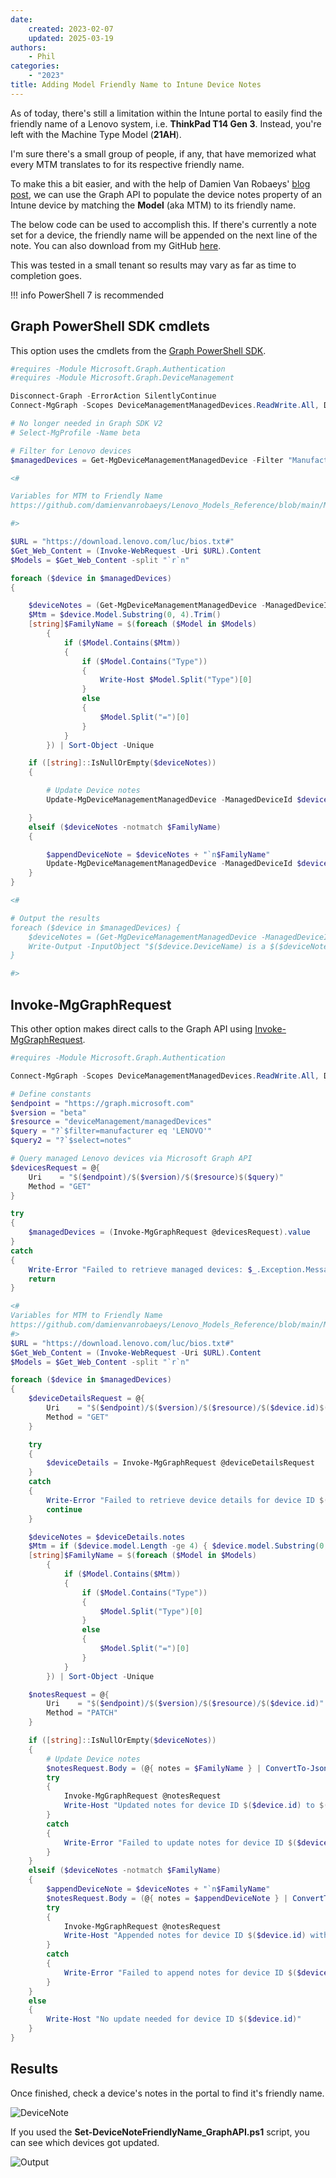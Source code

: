 ```yaml
---
date:
    created: 2023-02-07
    updated: 2025-03-19
authors:
    - Phil
categories:
    - "2023"
title: Adding Model Friendly Name to Intune Device Notes
---
```


As of today, there's still a limitation within the Intune portal to easily find the friendly name of a Lenovo system, i.e. **ThinkPad T14 Gen 3**. Instead, you're left with the Machine Type Model (**21AH**).

I'm sure there's a small group of people, if any, that have memorized what every MTM translates to for its respective friendly name.

To make this a bit easier, and with the help of Damien Van Robaeys' [blog post](https://www.systanddeploy.com/2023/01/get-list-uptodate-of-all-lenovo-models.html), we can use the Graph API to populate the device notes property of an Intune device by matching the **Model** (aka MTM) to its friendly name.
<!-- more -->
The below code can be used to accomplish this. If there's currently a note set for a device, the friendly name will be appended on the next line of the note. You can also download from my GitHub [here](https://github.com/philjorgensen/Graph/blob/main/Set-DeviceNoteFriendlyName.ps1).

This was tested in a small tenant so results may vary as far as time to completion goes.

!!! info
    PowerShell 7 is recommended

## Graph PowerShell SDK cmdlets

This option uses the cmdlets from the [Graph PowerShell SDK](https://learn.microsoft.com/powershell/microsoftgraph/overview?view=graph-powershell-1.0).

```powershell
#requires -Module Microsoft.Graph.Authentication
#requires -Module Microsoft.Graph.DeviceManagement

Disconnect-Graph -ErrorAction SilentlyContinue
Connect-MgGraph -Scopes DeviceManagementManagedDevices.ReadWrite.All, Directory.Read.All

# No longer needed in Graph SDK V2
# Select-MgProfile -Name beta

# Filter for Lenovo devices
$managedDevices = Get-MgDeviceManagementManagedDevice -Filter "Manufacturer eq 'LENOVO'"

<#

Variables for MTM to Friendly Name
https://github.com/damienvanrobaeys/Lenovo_Models_Reference/blob/main/MTM_to_FriendlyName.ps1

#>

$URL = "https://download.lenovo.com/luc/bios.txt#"
$Get_Web_Content = (Invoke-WebRequest -Uri $URL).Content
$Models = $Get_Web_Content -split "`r`n"

foreach ($device in $managedDevices)
{

    $deviceNotes = (Get-MgDeviceManagementManagedDevice -ManagedDeviceId $device.Id -Property "Notes").Notes
    $Mtm = $device.Model.Substring(0, 4).Trim()
    [string]$FamilyName = $(foreach ($Model in $Models)
        {
            if ($Model.Contains($Mtm))
            {
                if ($Model.Contains("Type"))
                {
                    Write-Host $Model.Split("Type")[0]
                }
                else
                {
                    $Model.Split("=")[0]
                }
            }
        }) | Sort-Object -Unique

    if ([string]::IsNullOrEmpty($deviceNotes))
    {

        # Update Device notes
        Update-MgDeviceManagementManagedDevice -ManagedDeviceId $device.Id -Notes $FamilyName

    }
    elseif ($deviceNotes -notmatch $FamilyName)
    {

        $appendDeviceNote = $deviceNotes + "`n$FamilyName"
        Update-MgDeviceManagementManagedDevice -ManagedDeviceId $device.Id -Notes $appendDeviceNote
    }
}

<#

# Output the results
foreach ($device in $managedDevices) {
    $deviceNotes = (Get-MgDeviceManagementManagedDevice -ManagedDeviceId $device.Id -Property "Notes").Notes
    Write-Output -InputObject "$($device.DeviceName) is a $($deviceNotes)"
}

#>
```

## Invoke-MgGraphRequest

This other option makes direct calls to the Graph API using [Invoke-MgGraphRequest](https://learn.microsoft.com/powershell/module/microsoft.graph.authentication/invoke-mggraphrequest?view=graph-powershell-1.0).

```powershell
#requires -Module Microsoft.Graph.Authentication

Connect-MgGraph -Scopes DeviceManagementManagedDevices.ReadWrite.All, Directory.Read.All

# Define constants
$endpoint = "https://graph.microsoft.com"
$version = "beta"
$resource = "deviceManagement/managedDevices"
$query = "?`$filter=manufacturer eq 'LENOVO'"
$query2 = "?`$select=notes"

# Query managed Lenovo devices via Microsoft Graph API
$devicesRequest = @{
    Uri    = "$($endpoint)/$($version)/$($resource)$($query)"
    Method = "GET"
}

try
{
    $managedDevices = (Invoke-MgGraphRequest @devicesRequest).value
}
catch
{
    Write-Error "Failed to retrieve managed devices: $_.Exception.Message"
    return
}

<#
Variables for MTM to Friendly Name
https://github.com/damienvanrobaeys/Lenovo_Models_Reference/blob/main/MTM_to_FriendlyName.ps1
#>
$URL = "https://download.lenovo.com/luc/bios.txt#"
$Get_Web_Content = (Invoke-WebRequest -Uri $URL).Content
$Models = $Get_Web_Content -split "`r`n"

foreach ($device in $managedDevices)
{
    $deviceDetailsRequest = @{
        Uri    = "$($endpoint)/$($version)/$($resource)/$($device.id)$($query2)"
        Method = "GET"
    }

    try
    {
        $deviceDetails = Invoke-MgGraphRequest @deviceDetailsRequest
    }
    catch
    {
        Write-Error "Failed to retrieve device details for device ID $($device.id): $_.Exception.Message"
        continue
    }

    $deviceNotes = $deviceDetails.notes
    $Mtm = if ($device.model.Length -ge 4) { $device.model.Substring(0, 4).Trim() } else { $device.model.Trim() }
    [string]$FamilyName = $(foreach ($Model in $Models)
        {
            if ($Model.Contains($Mtm))
            {
                if ($Model.Contains("Type"))
                {
                    $Model.Split("Type")[0]
                }
                else
                {
                    $Model.Split("=")[0]
                }
            }
        }) | Sort-Object -Unique

    $notesRequest = @{
        Uri    = "$($endpoint)/$($version)/$($resource)/$($device.id)"
        Method = "PATCH"
    }

    if ([string]::IsNullOrEmpty($deviceNotes))
    {
        # Update Device notes
        $notesRequest.Body = (@{ notes = $FamilyName } | ConvertTo-Json -Compress)
        try
        {
            Invoke-MgGraphRequest @notesRequest
            Write-Host "Updated notes for device ID $($device.id) to $($FamilyName)"
        }
        catch
        {
            Write-Error "Failed to update notes for device ID $($device.id): $_.Exception.Message"
        }
    }
    elseif ($deviceNotes -notmatch $FamilyName)
    {
        $appendDeviceNote = $deviceNotes + "`n$FamilyName"
        $notesRequest.Body = (@{ notes = $appendDeviceNote } | ConvertTo-Json -Compress)
        try
        {
            Invoke-MgGraphRequest @notesRequest
            Write-Host "Appended notes for device ID $($device.id) with $($FamilyName)"
        }
        catch
        {
            Write-Error "Failed to append notes for device ID $($device.id): $_.Exception.Message"
        }
    }
    else
    {
        Write-Host "No update needed for device ID $($device.id)"
    }
}
```
## Results

Once finished, check a device's notes in the portal to find it's friendly name.

![DeviceNote](https://cdrt.github.io/mk_blog/img/2023/intune_device_notes/image1.png)

If you used the **Set-DeviceNoteFriendlyName_GraphAPI.ps1** script, you can see which devices got updated.

![Output](https://cdrt.github.io/mk_blog/img/2023/intune_device_notes/image2.png)
